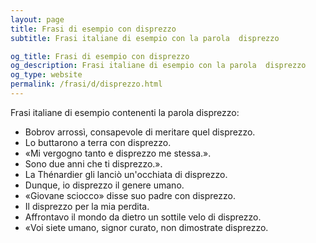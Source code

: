 ```yaml
---
layout: page
title: Frasi di esempio con disprezzo 
subtitle: Frasi italiane di esempio con la parola  disprezzo

og_title: Frasi di esempio con disprezzo 
og_description: Frasi italiane di esempio con la parola  disprezzo
og_type: website
permalink: /frasi/d/disprezzo.html
---
```


Frasi italiane di esempio contenenti la parola disprezzo:


- Bobrov arrossì, consapevole di meritare quel disprezzo.
- Lo buttarono a terra con disprezzo.
- «Mi vergogno tanto e disprezzo me stessa.».
- Sono due anni che ti disprezzo.».
- La Thénardier gli lanciò un'occhiata di disprezzo.
- Dunque, io disprezzo il genere umano.
- «Giovane sciocco» disse suo padre con disprezzo.
- Il disprezzo per la mia perdita.
- Affrontavo il mondo da dietro un sottile velo di disprezzo.
- «Voi siete umano, signor curato, non dimostrate disprezzo.
